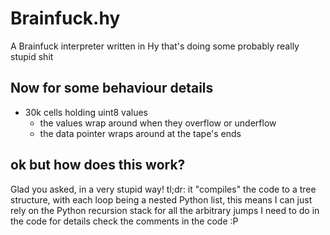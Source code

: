 # Brainfuck.hy
A Brainfuck interpreter written in Hy that's doing some probably really stupid shit

## Now for some behaviour details
- 30k cells holding uint8 values
    - the values wrap around when they overflow or underflow
    - the data pointer wraps around at the tape's ends

## ok but how does this work?
Glad you asked, in a very stupid way!
tl;dr: it "compiles" the code to a tree structure, with each loop being a nested Python list, this means I can just rely on the Python recursion stack for all the arbitrary jumps I need to do in the code
for details check the comments in the code :P

